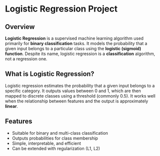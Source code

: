 # Logistic Regression Project

## Overview

**Logistic Regression** is a supervised machine learning algorithm used primarily for **binary classification** tasks. It models the probability that a given input belongs to a particular class using the **logistic (sigmoid) function**. Despite its name, logistic regression is a **classification** algorithm, not a regression one.

## What is Logistic Regression?

Logistic regression estimates the probability that a given input belongs to a specific category. It outputs values between 0 and 1, which are then mapped to discrete classes using a threshold (commonly 0.5). It works well when the relationship between features and the output is approximately **linear**.

## Features
- Suitable for binary and multi-class classification
- Outputs probabilities for class membership
- Simple, interpretable, and efficient
- Can be extended with regularization (L1, L2)
